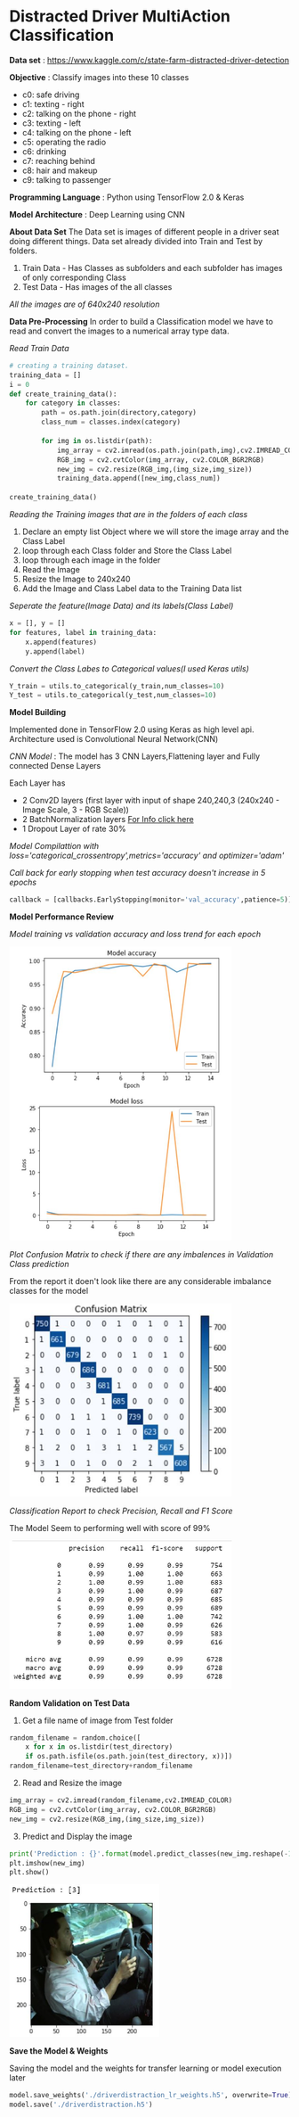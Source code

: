 # Distracted Driver MultiAction Classification

**Data set** : https://www.kaggle.com/c/state-farm-distracted-driver-detection

**Objective** : Classify images into these 10 classes 
  - c0: safe driving
  - c1: texting - right
  - c2: talking on the phone - right
  - c3: texting - left
  - c4: talking on the phone - left
  - c5: operating the radio
  - c6: drinking
  - c7: reaching behind
  - c8: hair and makeup
  - c9: talking to passenger

**Programming Language** : Python using TensorFlow 2.0 & Keras
  
**Model Architecture** : Deep Learning using CNN
  
**About Data Set** 
The Data set is images of different people in a driver seat doing different things. Data set already divided into Train and Test by folders.
1. Train Data - Has Classes as subfolders and each subfolder has images of only corresponding Class  
2. Test Data - Has images of the all classes 

*All the images are of 640x240 resolution*

**Data Pre-Processing**
In order to build a Classification model we have to read and convert the images to a numerical array type data.

*Read Train Data*
```python
# creating a training dataset.
training_data = []
i = 0
def create_training_data():
    for category in classes:
        path = os.path.join(directory,category)
        class_num = classes.index(category)
        
        for img in os.listdir(path):
            img_array = cv2.imread(os.path.join(path,img),cv2.IMREAD_COLOR)
            RGB_img = cv2.cvtColor(img_array, cv2.COLOR_BGR2RGB)
            new_img = cv2.resize(RGB_img,(img_size,img_size))
            training_data.append([new_img,class_num])

create_training_data()
```

*Reading the Training images that are in the folders of each class*
1. Declare an empty list Object where we will store the image array and the Class Label
2. loop through each Class folder and Store the Class Label 
3. loop through each image in the folder
4. Read the Image
5. Resize the Image to 240x240
6. Add the Image and Class Label data to the Training Data list


*Seperate the feature(Image Data) and its labels(Class Label)*
```python
x = [], y = []
for features, label in training_data:
    x.append(features)
    y.append(label)
```

*Convert the Class Labes to Categorical values(I used Keras utils)*
```python
Y_train = utils.to_categorical(y_train,num_classes=10)
Y_test = utils.to_categorical(y_test,num_classes=10)
```

**Model Building** 

Implemented done in TensorFlow 2.0 using Keras as high level api. Architecture used is Convolutional Neural Network(CNN)

*CNN Model* : The model has 3 CNN Layers,Flattening layer and Fully connected Dense Layers

Each Layer has
  - 2 Conv2D layers (first layer with input of shape 240,240,3 (240x240 - Image Scale, 3 - RGB Scale))
  - 2 BatchNormalization layers [For Info click here](https://medium.com/deeper-learning/glossary-of-deep-learning-batch-normalisation-8266dcd2fa82)
  - 1 Dropout Layer of rate 30% 
  
*Model Compilattion with loss='categorical_crossentropy',metrics='accuracy' and optimizer='adam'*

*Call back for early stopping when test accuracy doesn't increase in 5 epochs*
```python
callback = [callbacks.EarlyStopping(monitor='val_accuracy',patience=5)]
```
**Model Performance Review**

*Model training vs validation accuracy and loss trend for each epoch*

<img src="Images/Model_Training_Results.JPG" width="400">

*Plot Confusion Matrix to check if there are any imbalences in Validation Class prediction*

From the report it doen't look like there are any considerable imbalance classes for the model

<img src="Images/Confusion_Matrix.JPG" width="400">

*Classification Report to check Precision, Recall and F1 Score*

The Model Seem to performing well with score of 99%

<img src="Images/Classification_Report.JPG" width="400">

**Random Validation on Test Data**

1. Get a file name of image from Test folder 
```python
random_filename = random.choice([
    x for x in os.listdir(test_directory)
    if os.path.isfile(os.path.join(test_directory, x))])
random_filename=test_directory+random_filename
```
2. Read and Resize the image
```python
img_array = cv2.imread(random_filename,cv2.IMREAD_COLOR)
RGB_img = cv2.cvtColor(img_array, cv2.COLOR_BGR2RGB)
new_img = cv2.resize(RGB_img,(img_size,img_size))
```
3. Predict and Display the image 
```python
print('Prediction : {}'.format(model.predict_classes(new_img.reshape(-1,img_size,img_size,3))))
plt.imshow(new_img)
plt.show()
```
<img src="Images/prediction.JPG" width="270">

**Save the Model & Weights**

Saving the model and the weights for transfer learning or model execution later

```python
model.save_weights('./driverdistraction_lr_weights.h5', overwrite=True)
model.save('./driverdistraction.h5')
```
